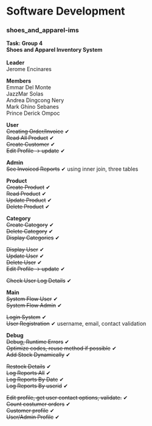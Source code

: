 # Software Development
### shoes_and_apparel-ims
**Task: Group 4** <br>
**Shoes and Apparel Inventory System** <br><br>
**Leader** <br>
Jerome Encinares <br>

**Members** <br>
Emmar Del Monte <br>
JazzMar Solas <br>
Andrea Dingcong Nery <br>
Mark Ghino Sebanes <br>
Prince Derick Ompoc <br>

**User** <br>
~~Creating Order/Invoice~~ ✔ <br>
~~Read All Product~~ ✔ <br>
~~Create Customer~~ ✔  <br>
~~Edit Profile -> update~~  ✔ <br>

**Admin** <br>
~~See Invoiced Reports~~ ✔ using inner join, three tables  <br>

**Product** <br>
~~Create Product~~ ✔ <br>
~~Read Product~~ ✔ <br>
~~Update Product~~ ✔ <br>
~~Delete Product~~ ✔ <br>

**Category** <br>
~~Create Category~~ ✔ <br>
~~Delete Category~~ ✔ <br>
~~Display Categories~~ ✔ <br>

~~Display User~~ ✔ <br>
~~Update User~~ ✔ <br>
~~Delete User~~ ✔ <br>
~~Edit Profile -> update~~ ✔ <br>

~~Check User Log Details~~ ✔ <br>

**Main** <br>
~~System Flow User~~ ✔ <br>
~~System Flow Admin~~ ✔ <br>

~~Login System~~ ✔ <br>
~~User Registration~~ ✔ username, email, contact validation <br>

**Debug** <br>
~~Debug, Runtime Errors~~ ✔  <br>
~~Optimize codes, reuse method if possible~~ ✔  <br>
~~Add Stock Dynamically~~ ✔  <br>

~~Restock Details~~ ✔  <br>
~~Log Reports All~~  ✔  <br>
~~Log Reports By Date~~ ✔  <br>
~~Log Reports By userid~~ ✔  <br>

~~Edit profile, get user contact options, validate.~~ ✔  <br>
~~Count costumer orders~~ ✔  <br>
~~Customer profile~~ ✔  <br>
~~User/Admin Profile~~ ✔  <br>

